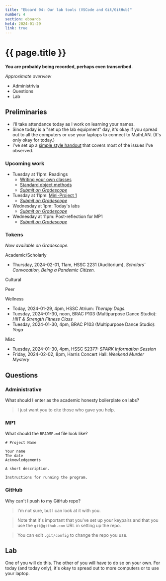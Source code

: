 ```yaml
---
title: "Eboard 04: Our lab tools (VSCode and Git/GitHub)"
number: 4
section: eboards
held: 2024-01-29
link: true
---
```

# {{ page.title }}

**You are probably being recorded, perhaps even transcribed.**

_Approximate overview_

* Administrivia
* Questions
* Lab

Preliminaries
-------------

* I'll take attendance today as I work on learning your names.
* Since today is a "set up the lab equipment" day, it's okay if you
  spread out to all the computers or use your laptops to connect to
  MathLAN. (It's only okay for today.)
* I've set up a [simple style handout](../handouts/style) that covers
  most of the issues I've observed.

### Upcoming work

* Tuesday at 11pm: Readings
     * [Writing your own classes](../readings/writing-classes)
     * [Standard object methods](../readings/standard-methods)
     * [_Submit on Gradescope_](https://www.gradescope.com/courses/690101/assignments/4018818/)
* Tuesday at 11pm: [Mini-Project 1](../mps/mp01) 
     * [_Submit on Gradescope_](https://www.gradescope.com/courses/690101/assignments/4019051/)
* Wednesday at 1pm: Today's labs
     * [_Submit on Gradescope_](https://www.gradescope.com/courses/690101/assignments/4018631/)
* Wednesday at 11pm: Post-reflection for MP1
     * [_Submit on Gradescope_](https://www.gradescope.com/courses/690101/assignments/3974722/)

### Tokens

_Now available on Gradescope._

Academic/Scholarly

* Thursday, 2024-02-01, 11am, HSSC 2231 (Auditorium),
  _Scholars' Convocation, Being a Pandemic Citizen._

Cultural

Peer

Wellness

* Today, 2024-01-29, 4pm, HSSC Atrium:
  _Therapy Dogs_.
* Tuesday, 2024-01-30, noon, BRAC P103 (Multipurpose Dance Studio):
  _HIIT & Strength Fitness Class_
* Tuesday, 2024-01-30, 4pm, BRAC P103 (Multipurpose Dance Studio):
  _Yoga_

Misc

* Tuesday, 2024-01-30, 4pm, HSSC S2377:
  _SPARK Information Session_
* Friday, 2024-02-02, 8pm, Harris Concert Hall:
  _Weekend Murder Mystery_

Questions
---------

### Administrative

What should I enter as the academic honesty boilerplate on labs?

> I just want you to cite those who gave you help.

### MP1

What should the `README.md` file look like?

    # Project Name 

    Your name
    The date
    Acknowledgements 

    A short description. 

    Instructions for running the program.

### GitHub

Why can't I push to my GitHub repo?

> I'm not sure, but I can look at it with you.

> Note that it's important that you've set up your keypairs and that
  you use the `git@github.com` URL in setting up the repo.

> You can edit `.git/config` to change the repo you use.

Lab
---

One of you will do this. The other of you will have to do so on your
own. For today (and today only), it's okay to spread out to more
computers or to use your laptop.
